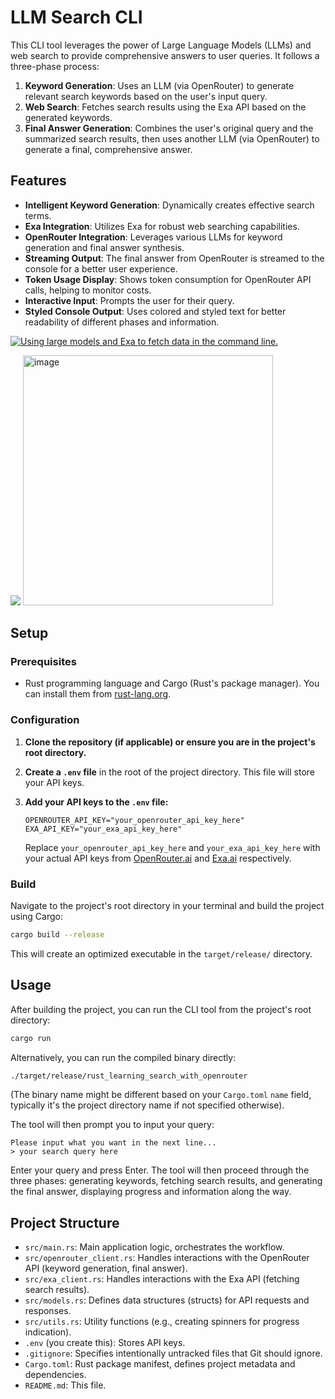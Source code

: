 # LLM Search CLI

This CLI tool leverages the power of Large Language Models (LLMs) and web search to provide comprehensive answers to user queries. It follows a three-phase process:

1.  **Keyword Generation**: Uses an LLM (via OpenRouter) to generate relevant search keywords based on the user's input query.
2.  **Web Search**: Fetches search results using the Exa API based on the generated keywords.
3.  **Final Answer Generation**: Combines the user's original query and the summarized search results, then uses another LLM (via OpenRouter) to generate a final, comprehensive answer.

## Features

*   **Intelligent Keyword Generation**: Dynamically creates effective search terms.
*   **Exa Integration**: Utilizes Exa for robust web searching capabilities.
*   **OpenRouter Integration**: Leverages various LLMs for keyword generation and final answer synthesis.
*   **Streaming Output**: The final answer from OpenRouter is streamed to the console for a better user experience.
*   **Token Usage Display**: Shows token consumption for OpenRouter API calls, helping to monitor costs.
*   **Interactive Input**: Prompts the user for their query.
*   **Styled Console Output**: Uses colored and styled text for better readability of different phases and information.

[![Using large models and Exa to fetch data in the command line.](https://github.com/user-attachments/assets/260ac623-94ed-4b55-a011-c488415dc27e)](https://www.youtube.com/shorts/fPbFh3uxyVg)


![](https://github.com/user-attachments/assets/260ac623-94ed-4b55-a011-c488415dc27e)
<img width="400" alt="image" src="https://github.com/user-attachments/assets/260ac623-94ed-4b55-a011-c488415dc27e" />


## Setup

### Prerequisites

*   Rust programming language and Cargo (Rust's package manager). You can install them from [rust-lang.org](https://www.rust-lang.org/tools/install).

### Configuration

1.  **Clone the repository (if applicable) or ensure you are in the project's root directory.**

2.  **Create a `.env` file** in the root of the project directory. This file will store your API keys.

3.  **Add your API keys to the `.env` file:**

    ```env
    OPENROUTER_API_KEY="your_openrouter_api_key_here"
    EXA_API_KEY="your_exa_api_key_here"
    ```

    Replace `your_openrouter_api_key_here` and `your_exa_api_key_here` with your actual API keys from [OpenRouter.ai](https://openrouter.ai/) and [Exa.ai](https://exa.ai/) respectively.

### Build

Navigate to the project's root directory in your terminal and build the project using Cargo:

```bash
cargo build --release
```

This will create an optimized executable in the `target/release/` directory.

## Usage

After building the project, you can run the CLI tool from the project's root directory:

```bash
cargo run
```

Alternatively, you can run the compiled binary directly:

```bash
./target/release/rust_learning_search_with_openrouter
```

(The binary name might be different based on your `Cargo.toml` `name` field, typically it's the project directory name if not specified otherwise).

The tool will then prompt you to input your query:

```
Please input what you want in the next line...
> your search query here
```

Enter your query and press Enter. The tool will then proceed through the three phases: generating keywords, fetching search results, and generating the final answer, displaying progress and information along the way.

## Project Structure

*   `src/main.rs`: Main application logic, orchestrates the workflow.
*   `src/openrouter_client.rs`: Handles interactions with the OpenRouter API (keyword generation, final answer).
*   `src/exa_client.rs`: Handles interactions with the Exa API (fetching search results).
*   `src/models.rs`: Defines data structures (structs) for API requests and responses.
*   `src/utils.rs`: Utility functions (e.g., creating spinners for progress indication).
*   `.env` (you create this): Stores API keys.
*   `.gitignore`: Specifies intentionally untracked files that Git should ignore.
*   `Cargo.toml`: Rust package manifest, defines project metadata and dependencies.
*   `README.md`: This file.

